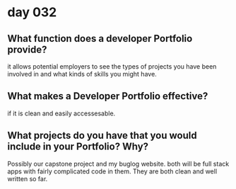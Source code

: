 # day 032

## What function does a developer Portfolio provide?

it allows potential employers to see the types of projects you have been involved in and what kinds of skills you might have.

## What makes a Developer Portfolio effective?

if it is clean and easily accessesable.

## What projects do you have that you would include in your Portfolio? Why?

Possibly our capstone project and my buglog website. both will be full stack apps with fairly complicated code in them. They are both clean and well written so far.
